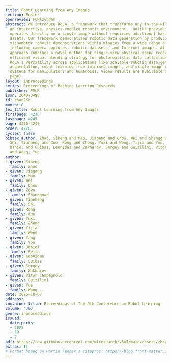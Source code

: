 ```yaml
---
title: Robot Learning from Any Images
section: Poster
openreview: FCHl2ybdAm
abstract: We introduce RoLA, a framework that transforms any in-the-wild image into
  an interactive, physics-enabled robotic environment.  Unlike previous methods, RoLA
  operates directly on a single image without requiring additional hardware or digital
  assets. Our framework democratizes robotic data generation by producing massive
  visuomotor robotic demonstrations within minutes from a wide range of image sources,
  including camera captures, robotic datasets, and Internet images. At its core, our
  approach combines a novel method for single-view physical scene recovery with an
  efficient visual blending strategy for photorealistic data collection. We demonstrate
  RoLA’s versatility across applications like scalable robotic data generation and
  augmentation, robot learning from internet images, and single-image real-to-sim-to-real
  systems for manipulators and humanoids. Video results are available at our \href{https://rola-2025.github.io/}{project
  page}.
layout: inproceedings
series: Proceedings of Machine Learning Research
publisher: PMLR
issn: 2640-3498
id: zhao25c
month: 0
tex_title: Robot Learning from Any Images
firstpage: 4226
lastpage: 4245
page: 4226-4245
order: 4226
cycles: false
bibtex_author: Zhao, Siheng and Mao, Jiageng and Chow, Wei and Shangguan, Zeyu and
  Shi, Tianheng and Xue, Rong and Zheng, Yuxi and Weng, Yijia and You, Yang and Seita,
  Daniel and Guibas, Leonidas and Zakharov, Sergey and Guizilini, Vitor Campagnolo
  and Wang, Yue
author:
- given: Siheng
  family: Zhao
- given: Jiageng
  family: Mao
- given: Wei
  family: Chow
- given: Zeyu
  family: Shangguan
- given: Tianheng
  family: Shi
- given: Rong
  family: Xue
- given: Yuxi
  family: Zheng
- given: Yijia
  family: Weng
- given: Yang
  family: You
- given: Daniel
  family: Seita
- given: Leonidas
  family: Guibas
- given: Sergey
  family: Zakharov
- given: Vitor Campagnolo
  family: Guizilini
- given: Yue
  family: Wang
date: 2025-10-07
address:
container-title: Proceedings of The 9th Conference on Robot Learning
volume: '305'
genre: inproceedings
issued:
  date-parts:
  - 2025
  - 10
  - 7
pdf: https://raw.githubusercontent.com/mlresearch/v305/main/assets/zhao25c/zhao25c.pdf
extras: []
# Format based on Martin Fenner's citeproc: https://blog.front-matter.io/posts/citeproc-yaml-for-bibliographies/
---
```

